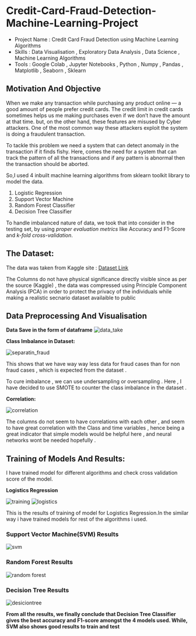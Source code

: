 # Credit-Card-Fraud-Detection-Machine-Learning-Project

* Project Name : Credit Card Fraud Detection using Machine Learning Algorithms
* Skills : Data Visualisation , Exploratory Data Analysis , Data Science , Machine Learning Algorithms
* Tools :  Google Colab , Jupyter Notebooks , Python , Numpy , Pandas , Matplotlib , Seaborn , Sklearn

##  Motivation And Objective

When we make any transaction while purchasing any product online — a good amount of people prefer credit cards. The credit limit in credit cards sometimes helps us me making purchases even if we don’t have the amount at that time. but, on the other hand, these features are misused by Cyber attackers. One of the most common way these attackers exploit the system is doing a fraudulent transaction.

To tackle this problem we need a system that can detect anomaly in the transaction if it finds fishy.
Here, comes the need for a system that can track the pattern of all the transactions and if any pattern is
abnormal then the transaction should be aborted.

 So,I used 4 inbuilt machine learning algorithms from sklearn toolkit library to model the data.
1. Logistic Regression
2. Support Vector Machine
3. Random Forest Classifier
4. Decision Tree Classifier


To handle imbalanced nature of data, we took that into consider in the testing set, by using *proper evaluation metrics* like Accuracy and F1-Score and *k-fold cross-validation*.

## The Dataset:

The data was taken from Kaggle site : [Dataset Link](https://www.kaggle.com/mlg-ulb/creditcardfraud)

The Columns do not have physical significance directly visible since as per the source (Kaggle) , the data was compressed using Principle Component Analysis (PCA) 
in order to protect the privacy of the individuals while making a realistic secnario dataset availaible to public 

## Data Preprocessing And Visualisation

**Data Save in the form of dataframe**
![data_take](https://user-images.githubusercontent.com/93429968/178411050-190de9b9-a879-4606-a0a9-c9a7af461ddc.png)

**Class Imbalance in Dataset:**

![separatin_fraud](https://user-images.githubusercontent.com/93429968/178411586-433d943e-367c-4b08-8841-4d137a7b2a56.png)


This shows that we have way way less data for fraud cases than for non fraud cases , which is expected from the dataset .

To cure imbalance , we can use undersampling or oversampling . Here , I have decided to use SMOTE to counter the class imbalance in the dataset .

**Correlation:**

![correlation](https://user-images.githubusercontent.com/93429968/178411829-1559d4bc-d274-4d2f-8cb2-0e39e3421b84.png)

The columns do not seem to have correlations with each other , and seem to have great correlation with the Class and time variables , hence being a great indicator that simple models would be helpful here , and neural networks wont be needed hopefully .

## Training of Models And Results:

I have trained model for different algorithms and check cross validation score of the model. 

**Logistics Regression**

![training](https://user-images.githubusercontent.com/93429968/178412318-5a128977-615e-4a4b-bd0e-1c0a70eb238e.png)
![logistics](https://user-images.githubusercontent.com/93429968/178412456-d24ca490-1703-4ea2-be93-2bf107a6fb16.png)


This is the results of training of model for Logistics Regression.In the similar way i have trained models for rest of the algorithms i used.


### **Support Vector Machine(SVM) Results**

![svm](https://user-images.githubusercontent.com/93429968/178412868-fa16e8ee-6c2a-42a4-8388-1afed033a6d7.png)

### **Random Forest Results**

![random forest](https://user-images.githubusercontent.com/93429968/178412952-a785b6a2-8f9d-48c8-a48e-c019edc151c4.png)

### **Decision Tree Results**

![desiciontree](https://user-images.githubusercontent.com/93429968/178413054-fbb87d51-3ac9-4fff-8ada-78e368d54a6a.png)



**From all the results, we finally conclude that Decision Tree Classifier gives the best accuracy and F1-score amongst the 4 models used. While, SVM also shows good results to train and test**







